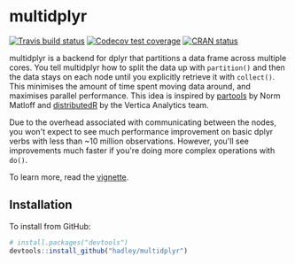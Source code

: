 # multidplyr

<!-- badges: start -->
[![Travis build status](https://travis-ci.org/hadley/multidplyr.svg?branch=master)](https://travis-ci.org/hadley/multidplyr)
[![Codecov test coverage](https://codecov.io/gh/hadley/multidplyr/branch/master/graph/badge.svg)](https://codecov.io/gh/hadley/multidplyr?branch=master)
[![CRAN status](https://www.r-pkg.org/badges/version/multidplyr)](https://cran.r-project.org/package=multidplyr)
<!-- badges: end -->

multidplyr is a backend for dplyr that partitions a data frame across multiple cores. You tell multidplyr how to split the data up with `partition()` and then the data stays on each node until you explicitly retrieve it with `collect()`. This minimises the amount of time spent moving data around, and maximises parallel performance. This idea is inspired by [partools](http://bit.ly/1Nve8v5) by Norm Matloff and [distributedR](http://bit.ly/1KZVAwK) by the Vertica Analytics team.

Due to the overhead associated with communicating between the nodes, you won't expect to see much performance improvement on basic dplyr verbs with less than ~10 million observations. However, you'll see improvements much faster if you're doing more complex operations with `do()`.

To learn more, read the [vignette](vignettes/multidplyr.md).

## Installation

To install from GitHub:

```R
# install.packages("devtools")
devtools::install_github("hadley/multidplyr")
```
